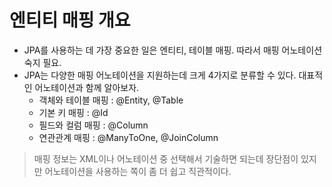 # 엔티티 매핑 개요
- JPA를 사용하는 데 가장 중요한 일은 엔티티, 테이블 매핑. 따라서 매핑 어노테이션 숙지 필요.
- JPA는 다양한 매핑 어노테이션을 지원하는데 크게 4가지로 분류할 수 있다. 대표적인 어노테이션과 함께 알아보자.
    - 객체와 테이블 매핑 : @Entity, @Table
    - 기본 키 매핑 : @Id
    - 필드와 컬럼 매핑 : @Column
    - 연관관계 매핑 : @ManyToOne, @JoinColumn

> 매핑 정보는 XML이나 어노테이션 중 선택해서 기술하면 되는데 장단점이 있지만 어노테이션을 사용하는 쪽이 좀 더 쉽고 직관적이다.
